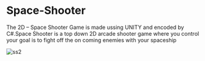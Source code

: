 # Space-Shooter

The 2D – Space Shooter Game is made ussing UNITY and encoded by
C#.Space Shooter is a top down 2D arcade shooter game where you
control your goal is to fight off the on coming enemies with your
spaceship

![ss2](https://user-images.githubusercontent.com/46424677/98868477-32beee00-2496-11eb-9332-f6ca50ef9b6e.png)
